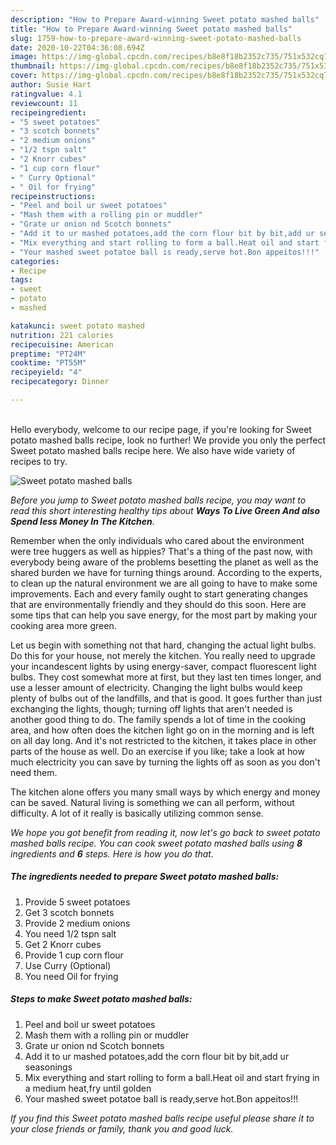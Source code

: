 ```yaml
---
description: "How to Prepare Award-winning Sweet potato mashed balls"
title: "How to Prepare Award-winning Sweet potato mashed balls"
slug: 1759-how-to-prepare-award-winning-sweet-potato-mashed-balls
date: 2020-10-22T04:36:08.694Z
image: https://img-global.cpcdn.com/recipes/b8e8f18b2352c735/751x532cq70/sweet-potato-mashed-balls-recipe-main-photo.jpg
thumbnail: https://img-global.cpcdn.com/recipes/b8e8f18b2352c735/751x532cq70/sweet-potato-mashed-balls-recipe-main-photo.jpg
cover: https://img-global.cpcdn.com/recipes/b8e8f18b2352c735/751x532cq70/sweet-potato-mashed-balls-recipe-main-photo.jpg
author: Susie Hart
ratingvalue: 4.1
reviewcount: 11
recipeingredient:
- "5 sweet potatoes"
- "3 scotch bonnets"
- "2 medium onions"
- "1/2 tspn salt"
- "2 Knorr cubes"
- "1 cup corn flour"
- " Curry Optional"
- " Oil for frying"
recipeinstructions:
- "Peel and boil ur sweet potatoes"
- "Mash them with a rolling pin or muddler"
- "Grate ur onion nd Scotch bonnets"
- "Add it to ur mashed potatoes,add the corn flour bit by bit,add ur seasonings"
- "Mix everything and start rolling to form a ball.Heat oil and start frying in a medium heat,fry until golden"
- "Your mashed sweet potatoe ball is ready,serve hot.Bon appeitos!!!"
categories:
- Recipe
tags:
- sweet
- potato
- mashed

katakunci: sweet potato mashed 
nutrition: 221 calories
recipecuisine: American
preptime: "PT24M"
cooktime: "PT55M"
recipeyield: "4"
recipecategory: Dinner

---
```

<br>
Hello everybody, welcome to our recipe page, if you're looking for Sweet potato mashed balls recipe, look no further! We provide you only the perfect Sweet potato mashed balls recipe here. We also have wide variety of recipes to try.
<br>


![Sweet potato mashed balls](https://img-global.cpcdn.com/recipes/b8e8f18b2352c735/751x532cq70/sweet-potato-mashed-balls-recipe-main-photo.jpg)

<i>Before you jump to Sweet potato mashed balls recipe, you may want to read this short interesting healthy tips about 
<strong>Ways To Live Green And also Spend less Money In The Kitchen</strong>.</i>
</br>

Remember when the only individuals who cared about the environment were tree huggers as well as hippies? That's a thing of the past now, with everybody being aware of the problems besetting the planet as well as the shared burden we have for turning things around. According to the experts, to clean up the natural environment we are all going to have to make some improvements. Each and every family ought to start generating changes that are environmentally friendly and they should do this soon. Here are some tips that can help you save energy, for the most part by making your cooking area more green.

Let us begin with something not that hard, changing the actual light bulbs. Do this for your house, not merely the kitchen. You really need to upgrade your incandescent lights by using energy-saver, compact fluorescent light bulbs. They cost somewhat more at first, but they last ten times longer, and use a lesser amount of electricity. Changing the light bulbs would keep plenty of bulbs out of the landfills, and that is good. It goes further than just exchanging the lights, though; turning off lights that aren't needed is another good thing to do. The family spends a lot of time in the cooking area, and how often does the kitchen light go on in the morning and is left on all day long. And it's not restricted to the kitchen, it takes place in other parts of the house as well. Do an exercise if you like; take a look at how much electricity you can save by turning the lights off as soon as you don't need them.

The kitchen alone offers you many small ways by which energy and money can be saved. Natural living is something we can all perform, without difficulty. A lot of it really is basically utilizing common sense.


<i>We hope you got benefit from reading it, now let's go back to sweet potato mashed balls recipe. You can cook sweet potato mashed balls using <strong>8</strong> ingredients and <strong>6</strong> steps. Here is how you do that.
</i>

##### The ingredients needed to prepare Sweet potato mashed balls:

1. Provide 5 sweet potatoes
1. Get 3 scotch bonnets
1. Provide 2 medium onions
1. You need 1/2 tspn salt
1. Get 2 Knorr cubes
1. Provide 1 cup corn flour
1. Use  Curry (Optional)
1. You need  Oil for frying


##### Steps to make Sweet potato mashed balls:

1. Peel and boil ur sweet potatoes
1. Mash them with a rolling pin or muddler
1. Grate ur onion nd Scotch bonnets
1. Add it to ur mashed potatoes,add the corn flour bit by bit,add ur seasonings
1. Mix everything and start rolling to form a ball.Heat oil and start frying in a medium heat,fry until golden
1. Your mashed sweet potatoe ball is ready,serve hot.Bon appeitos!!!


<i>If you find this Sweet potato mashed balls recipe useful please share it to your close friends or family, thank you and good luck.</i>
